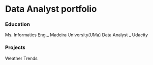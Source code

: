 # Data Analyst portfolio

### Education
Ms. Informatics Eng._ Madeira University(UMa)
Data Analyst _ Udacity

### Projects
Weather Trends
